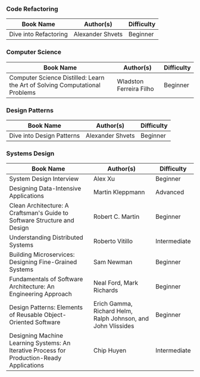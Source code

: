 ### Code Refactoring

| Book Name                                                                   | Author(s)               | Difficulty     |
| --------------------------------------------------------------------------- | ----------------------- | -------------- |
| Dive into Refactoring                                                       | Alexander Shvets        | Beginner       |

### Computer Science

| Book Name                                                                   | Author(s)               | Difficulty     |
| --------------------------------------------------------------------------- | ----------------------- | -------------- |
| Computer Science Distilled: Learn the Art of Solving Computational Problems | Wladston Ferreira Filho | Beginner       |

### Design Patterns

| Book Name                                                                   | Author(s)               | Difficulty     |
| --------------------------------------------------------------------------- | ----------------------- | -------------- |
| Dive into Design Patterns                                                   | Alexander Shvets        | Beginner       |

### Systems Design

| Book Name                                                                   | Author(s)               | Difficulty     |
| --------------------------------------------------------------------------- | ----------------------- | -------------- |
| System Design Interview                                                     | Alex Xu                 | Beginner       |
| Designing Data-Intensive Applications                                       | Martin Kleppmann        | Advanced       |
| Clean Architecture: A Craftsman's Guide to Software Structure and Design    | Robert C. Martin        | Beginner       |
| Understanding Distributed Systems                                           | Roberto Vitillo         | Intermediate   |
| Building Microservices: Designing Fine-Grained Systems                      | Sam Newman              | Beginner       |
| Fundamentals of Software Architecture: An Engineering Approach              | Neal Ford, Mark Richards| Beginner       |
| Design Patterns: Elements of Reusable Object-Oriented Software              | Erich Gamma, Richard Helm, Ralph Johnson, and John Vlissides| Beginner |
| Designing Machine Learning Systems: An Iterative Process for Production-Ready Applications | Chip Huyen | Intermediate |



